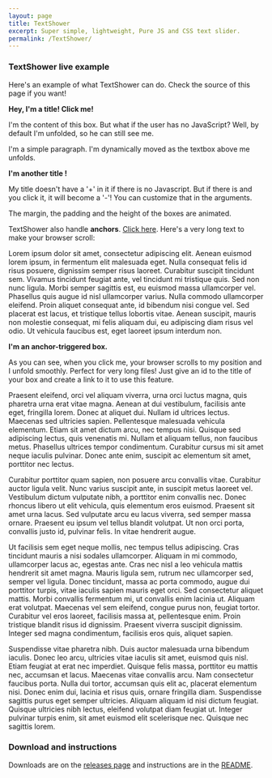 ```yaml
---
layout: page
title: TextShower
excerpt: Super simple, lightweight, Pure JS and CSS text slider.
permalink: /TextShower/
---
```


### TextShower live example

Here's an example of what TextShower can do. Check the source of this page if you want!

<div class="TextShower-box"> 
<strong class="TextShower-title">Hey, I'm a title! Click me!</strong> 
<p class="TextShower-text">I'm the content of this box. But what if the user has no JavaScript? Well, by default I'm unfolded, so he can still see me.</p>
</div>

<p>I'm a simple paragraph. I'm dynamically moved as the textbox above me unfolds.</p>

<div class="TextShower-box"> 
<strong class="TextShower-title">I'm another title !</strong> 
<p class="TextShower-text">My title doesn't have a '+' in it if there is no Javascript. But if there is and you click it, it will become a '-'! You can customize that in the arguments.</p>
</div>

The margin, the padding and the height of the boxes are animated.

TextShower also handle **anchors**. [Click here](#anchor-box). Here's a very long text to make your browser scroll:

Lorem ipsum dolor sit amet, consectetur adipiscing elit. Aenean euismod lorem ipsum, in fermentum elit malesuada eget. Nulla consequat felis id risus posuere, dignissim semper risus laoreet. Curabitur suscipit tincidunt sem. Vivamus tincidunt feugiat ante, vel tincidunt mi tristique quis. Sed non nunc ligula. Morbi semper sagittis est, eu euismod massa ullamcorper vel. Phasellus quis augue id nisl ullamcorper varius. Nulla commodo ullamcorper eleifend. Proin aliquet consequat ante, id bibendum nisi congue vel. Sed placerat est lacus, et tristique tellus lobortis vitae. Aenean suscipit, mauris non molestie consequat, mi felis aliquam dui, eu adipiscing diam risus vel odio. Ut vehicula faucibus est, eget laoreet ipsum interdum non.

<div class="TextShower-box"> 
<strong class="TextShower-title" id="anchor-box">I'm an anchor-triggered box.</strong> 
<p class="TextShower-text">As you can see, when you click me, your browser scrolls to my position and I unfold smoothly. Perfect for very long files! Just give an id to the title of your box and create a link to it to use this feature.</p>
</div>

Praesent eleifend, orci vel aliquam viverra, urna orci luctus magna, quis pharetra urna erat vitae magna. Aenean at dui vestibulum, facilisis ante eget, fringilla lorem. Donec at aliquet dui. Nullam id ultrices lectus. Maecenas sed ultricies sapien. Pellentesque malesuada vehicula elementum. Etiam sit amet dictum arcu, nec tempus nisi. Quisque sed adipiscing lectus, quis venenatis mi. Nullam et aliquam tellus, non faucibus metus. Phasellus ultrices tempor condimentum. Curabitur cursus mi sit amet neque iaculis pulvinar. Donec ante enim, suscipit ac elementum sit amet, porttitor nec lectus.

Curabitur porttitor quam sapien, non posuere arcu convallis vitae. Curabitur auctor ligula velit. Nunc varius suscipit ante, in suscipit metus laoreet vel. Vestibulum dictum vulputate nibh, a porttitor enim convallis nec. Donec rhoncus libero ut elit vehicula, quis elementum eros euismod. Praesent sit amet urna lacus. Sed vulputate arcu eu lacus viverra, sed semper massa ornare. Praesent eu ipsum vel tellus blandit volutpat. Ut non orci porta, convallis justo id, pulvinar felis. In vitae hendrerit augue.

Ut facilisis sem eget neque mollis, nec tempus tellus adipiscing. Cras tincidunt mauris a nisi sodales ullamcorper. Aliquam in mi commodo, ullamcorper lacus ac, egestas ante. Cras nec nisl a leo vehicula mattis hendrerit sit amet magna. Mauris ligula sem, rutrum nec ullamcorper sed, semper vel ligula. Donec tincidunt, massa ac porta commodo, augue dui porttitor turpis, vitae iaculis sapien mauris eget orci. Sed consectetur aliquet mattis. Morbi convallis fermentum mi, ut convallis enim lacinia ut. Aliquam erat volutpat. Maecenas vel sem eleifend, congue purus non, feugiat tortor. Curabitur vel eros laoreet, facilisis massa at, pellentesque enim. Proin tristique blandit risus id dignissim. Praesent viverra suscipit dignissim. Integer sed magna condimentum, facilisis eros quis, aliquet sapien.

Suspendisse vitae pharetra nibh. Duis auctor malesuada urna bibendum iaculis. Donec leo arcu, ultricies vitae iaculis sit amet, euismod quis nisl. Etiam feugiat at erat nec imperdiet. Quisque felis massa, porttitor eu mattis nec, accumsan et lacus. Maecenas vitae convallis arcu. Nam consectetur faucibus porta. Nulla dui tortor, accumsan quis elit ac, placerat elementum nisi. Donec enim dui, lacinia et risus quis, ornare fringilla diam. Suspendisse sagittis purus eget semper ultricies. Aliquam aliquam id nisi dictum feugiat. Quisque ultricies nibh lectus, eleifend volutpat diam feugiat ut. Integer pulvinar turpis enim, sit amet euismod elit scelerisque nec. Quisque nec sagittis lorem.

### Download and instructions
Downloads are on the [releases page](https://github.com/filsmick/TextShower/releases/latest/) and instructions are in the [README](https://github.com/filsmick/TextShower#readme).

<script src="/javascripts/TextShower.min.js"></script>